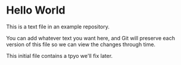 # Hello World

This is a text file in an example repository.

You can add whatever text you want here, and Git will preserve each version of this file so we can view the changes through time.

This initial file contains a tpyo we'll fix later.
